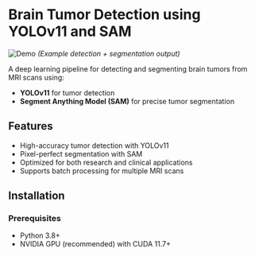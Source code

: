 # Brain Tumor Detection using YOLOv11 and SAM

![Demo](assets/demo.gif) *(Example detection + segmentation output)*

A deep learning pipeline for detecting and segmenting brain tumors from MRI scans using:
- **YOLOv11** for tumor detection
- **Segment Anything Model (SAM)** for precise tumor segmentation

## Features
-  High-accuracy tumor detection with YOLOv11
-  Pixel-perfect segmentation with SAM
-  Optimized for both research and clinical applications
-  Supports batch processing for multiple MRI scans

## Installation

### Prerequisites
- Python 3.8+
- NVIDIA GPU (recommended) with CUDA 11.7+

